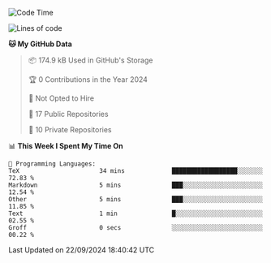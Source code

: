<!--START_SECTION:waka-->
![Code Time](http://img.shields.io/badge/Code%20Time-1%2C046%20hrs%209%20mins-blue)

![Lines of code](https://img.shields.io/badge/From%20Hello%20World%20I%27ve%20Written-219.7%20thousand%20lines%20of%20code-blue)

**🐱 My GitHub Data** 

> 📦 174.9 kB Used in GitHub's Storage 
 > 
> 🏆 0 Contributions in the Year 2024
 > 
> 🚫 Not Opted to Hire
 > 
> 📜 17 Public Repositories 
 > 
> 🔑 10 Private Repositories 
 > 
📊 **This Week I Spent My Time On** 

```text
💬 Programming Languages: 
TeX                      34 mins             ██████████████████░░░░░░░   72.83 % 
Markdown                 5 mins              ███░░░░░░░░░░░░░░░░░░░░░░   12.54 % 
Other                    5 mins              ███░░░░░░░░░░░░░░░░░░░░░░   11.85 % 
Text                     1 min               █░░░░░░░░░░░░░░░░░░░░░░░░   02.55 % 
Groff                    0 secs              ░░░░░░░░░░░░░░░░░░░░░░░░░   00.22 % 
```


 Last Updated on 22/09/2024 18:40:42 UTC
<!--END_SECTION:waka-->
